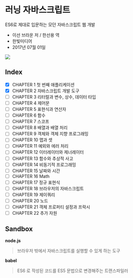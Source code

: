 # 러닝 자바스크립트

ES6로 제대로 입문하는 모던 자바스크립트 웹 개발

* 이선 브라운 저 / 한선용 역 
* 한빛미디어 
* 2017년 07월 01일

<img src="http://image.yes24.com/goods/42806896/300x0"/>

## Index

- [x] CHAPTER 1 첫 번째 애플리케이션
- [x] CHAPTER 2 자바스크립트 개발 도구
- [ ] CHAPTER 3 리터럴과 변수, 상수, 데이터 타입
- [ ] CHAPTER 4 제어문
- [ ] CHAPTER 5 표현식과 연산자
- [ ] CHAPTER 6 함수
- [ ] CHAPTER 7 스코프
- [ ] CHAPTER 8 배열과 배열 처리
- [ ] CHAPTER 9 객체와 객체 지향 프로그래밍
- [ ] CHAPTER 10 맵과 셋
- [ ] CHAPTER 11 예외와 에러 처리
- [ ] CHAPTER 12 이터레이터와 제너레이터
- [ ] CHAPTER 13 함수와 추상적 사고
- [ ] CHAPTER 14 비동기적 프로그래밍
- [ ] CHAPTER 15 날짜와 시간
- [ ] CHAPTER 16 Math
- [ ] CHAPTER 17 정규 표현식
- [ ] CHAPTER 18 브라우저의 자바스크립트
- [ ] CHAPTER 19 제이쿼리
- [ ] CHAPTER 20 노드
- [ ] CHAPTER 21 객체 프로퍼티 설정과 프락시
- [ ] CHAPTER 22 추가 자원

## Sandbox

**node.js**
> 브라우저 밖에서 자바스크립트를 실행할 수 있게 하는 도구

**babel**
> ES6 로 작성된 코드를 ES5 문법으로 변경해주는 트랜스파일러